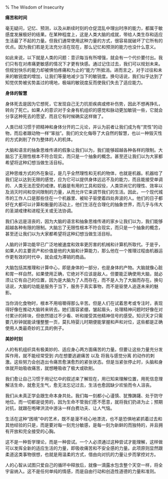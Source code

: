 % The Wisdom of Insecurity

__痛苦和时间__

毫无疑问，记忆、预测，以及从断续时刻的仓促混乱中理出时序的能力，都属于敏感度发展极好的结果。在某种程度上，这是人类大脑的成就，带给人类生存和适应生活最了不起的力量。但我们通常使用这种力量的方式，很容易就破坏了它所有的优点。因为我们若是无法充分活在现在，那么记忆和预测的能力也没什么意义。

如此来说，以下就是人类的问题：意识每当有所增强，就会有一个代价要付出。我们只有在对疼痛更敏感的情况下才更有快感。通过记住过去，我们可以规划未来。但规划快乐的能力却被惧怕疼痛和为止的“能力”所抵消。进而言之，对于过往和未来的敏锐度的增加，让我们等量地减少当下的敏锐度。换句话说，我们似乎达到了知觉优势被劣势盖过的境地，极端的敏锐度反而使我们失去了适应能力。

__身体的智慧__

身体死去是因为它想死，它发现自己无力抗拒疾病或修补伤势，因此不想再挣扎，转向了死亡。如果人的意识对于全身有机组织的感觉和脉动更加敏锐一些，它就会分享这种死去的愿望，而且它有时候确实这样做了。

人类已经习惯于把精神和身体分开的二元论，并认为前者让我们成为有“灵性”的动物，而后者跟动物一样“笨拙”。我们的文化侮辱了大自然的智慧，也以一种毁灭性的方式剥削了作为整体的人的机体。

大脑和语言的抽象思维传递的假象让我们以为，我们能够超越各种各样的限制。大脑忘了无限性根本不符合现实，而只是一个抽象的概念。甚至还让我们以为大家都希望将这种幻想当做生活目标。

这种思维方式的外在象征，是几乎全然理性和无机的物体，也就是机器。机器给了我们足以达到无限的感觉，应为它可以提供身体远远不及的能力，而且能接受单调的、人类无法忍受的戒律。机器是有用的工具和奴役，人类崇尚它的理性、效率以及消灭时间和空间限制的力量，从而允许它来调节我们的生活。因此，一个现代城市的工作人口是那些住在一个机器里、被轮子驱使着四处奔波的人。他们的日子都好在大都可以计算和衡量的活动上，他们生活在合理化的抽象世界，而几乎与伟大的圣湖戒律和进程无关或无法协调。

我们永远是沮丧的，因为大脑的语言和抽象思维传递的家乡让我们以为，我们能够超越各种有限的限制。大脑忘了无限性根本不符合现实，而只是一个抽象的概念，甚至还让我们以为大家都希望将这种幻想当做生活目标。

人脑的计算功能早已广泛地被速度和效率更厉害的机械和计算机所取代。于是乎，如果人的主要资产和价值是他的大脑和计算能力，那么他在一个推理过程由机器运作更有效的时代中，就会成为滞销的商品。

大脑包括其推理和计算中心，即是身体的一部分，也是身体的产物。大脑就像心脏和胃一样自然，如果使用正确，它绝对不应该是敌人。但要能正确使用大脑，就必须让它有自己的位置，因为是大脑为了人而存在，而不是人为了大脑而存在。换句话说，大脑的功能是服务于当下，服务于真实事物，而不是驱使人追逐未来的魅影。

当你消化食物时，根本不用咀嚼得那么辛苦。但是人们在试着思考或专注时，表现得好像在推动大脑转来转去。她们面容紧绷，皱起眉头，处理精神问题时好像在对付累计的砖块，但依然错过不少看、听和接受其他精神信号的感受。知识天才只需要几秒钟就能读懂整整一页，莫扎特婴儿时期便能掌握和声和对位，这些都是正确使用人类最奇妙的工具的例子。

__美妙时刻__

人的有机组织具有极美妙的、适应身心两方面痛苦的力量。但要让这些力量充分发挥作用，就不能经常受到 内在想要逃避痛苦 以及 将我与感觉分离 的动作的刺激。这些努力会创造出令痛苦愈演愈烈的紧张状态。但是当紧张停止时，头脑和身体就开始吸收痛苦，就想睡吸收了极大或砍削。

我们愈让自己习惯于用记忆中的叙述来了解现在，用已知来理解位置，用死信息理解活生命，就愈无生气，愈无法忘记过去，生活也愈因缺少欢愉而令人沮丧。

我们从未真正学会跟生命本身共处。我们每一刻都小心谨慎、犹豫踌躇、处于防守地位。而一切都是徒劳的，因为生命不管我们愿不愿意，就将我们扔进为止；预期对抗，就跟在咆哮洪流中游泳一样白费功夫、让人气恼。

生活在这种“困境”中的艺术，既不是漫不经心地漂流，也不是恐惧地紧抓着过去和其他经验的只是，而是要对每一刻充分敏感，是每一刻为新鲜的而独特的，并且拥有开放和完全接受的心胸。

这不是一种哲学理论，而是一种尝试。一个人必须通过这种尝试才能理解，这样做可以发挥全新的适应生活的力量，即吸收痛苦和不安全感的力量。此项原则显然跟柔道这类事物很想，也就是用温柔的方式，借由向对抗的力量让步而掌控对方。

人的心智从试图只爱自己的循环中释放后，就像一滴露水包含整个天空一样，将全宇宙纳入。这不是任何单纯的情感，而是自由行动和创造性道德的力量和准则。
